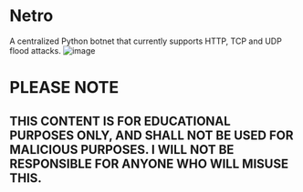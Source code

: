 # Netro
A centralized Python botnet that currently supports HTTP, TCP and UDP flood attacks.
![image](https://github.com/user-attachments/assets/3a73bcea-811f-48ee-ad1f-06527944ebf9)


# PLEASE NOTE
## THIS CONTENT IS FOR EDUCATIONAL PURPOSES ONLY, AND SHALL NOT BE USED FOR MALICIOUS PURPOSES. I WILL NOT BE RESPONSIBLE FOR ANYONE WHO WILL MISUSE THIS.
